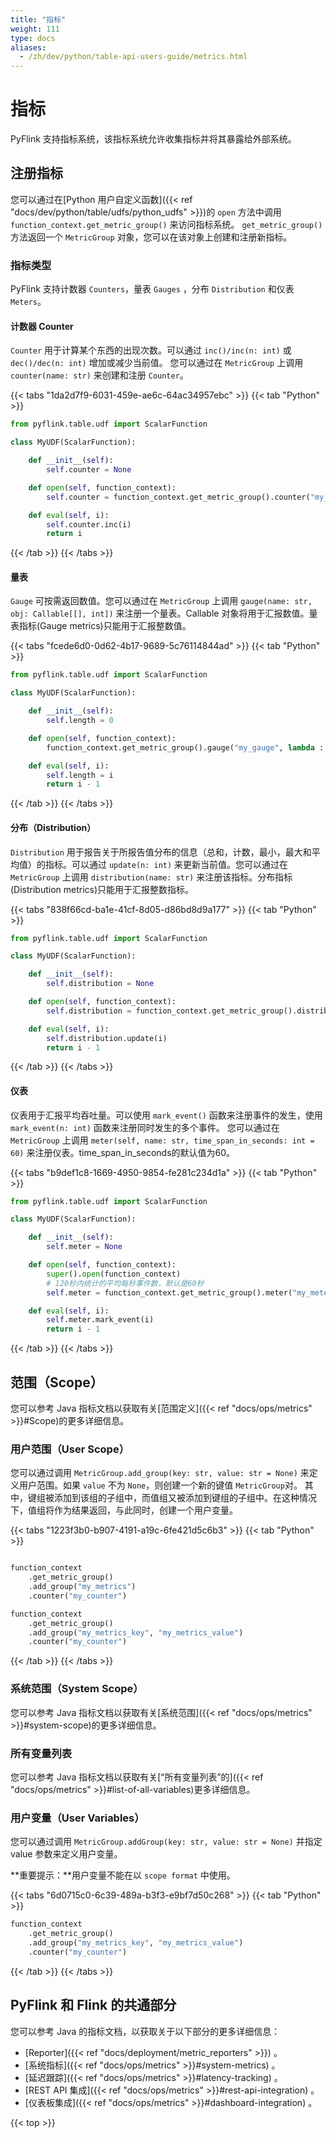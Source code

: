 ```yaml
---
title: "指标"
weight: 111
type: docs
aliases:
  - /zh/dev/python/table-api-users-guide/metrics.html
---
```

<!--
Licensed to the Apache Software Foundation (ASF) under one
or more contributor license agreements.  See the NOTICE file
distributed with this work for additional information
regarding copyright ownership.  The ASF licenses this file
to you under the Apache License, Version 2.0 (the
"License"); you may not use this file except in compliance
with the License.  You may obtain a copy of the License at

  http://www.apache.org/licenses/LICENSE-2.0

Unless required by applicable law or agreed to in writing,
software distributed under the License is distributed on an
"AS IS" BASIS, WITHOUT WARRANTIES OR CONDITIONS OF ANY
KIND, either express or implied.  See the License for the
specific language governing permissions and limitations
under the License.
-->

# 指标

PyFlink 支持指标系统，该指标系统允许收集指标并将其暴露给外部系统。

## 注册指标

您可以通过在[Python 用户自定义函数]({{< ref "docs/dev/python/table/udfs/python_udfs" >}})的 `open` 方法中调用 `function_context.get_metric_group()` 来访问指标系统。
`get_metric_group()` 方法返回一个 `MetricGroup` 对象，您可以在该对象上创建和注册新指标。

### 指标类型

PyFlink 支持计数器 `Counters`，量表 `Gauges` ，分布 `Distribution` 和仪表 `Meters`。

#### 计数器 Counter

`Counter` 用于计算某个东西的出现次数。可以通过 `inc()/inc(n: int)` 或 `dec()/dec(n: int)` 增加或减少当前值。
您可以通过在 `MetricGroup` 上调用 `counter(name: str)` 来创建和注册 `Counter`。

{{< tabs "1da2d7f9-6031-459e-ae6c-64ac34957ebc" >}}
{{< tab "Python" >}}
```python
from pyflink.table.udf import ScalarFunction

class MyUDF(ScalarFunction):

    def __init__(self):
        self.counter = None

    def open(self, function_context):
        self.counter = function_context.get_metric_group().counter("my_counter")

    def eval(self, i):
        self.counter.inc(i)
        return i

```
{{< /tab >}}
{{< /tabs >}}

#### 量表

`Gauge` 可按需返回数值。您可以通过在 `MetricGroup` 上调用 `gauge(name: str, obj: Callable[[], int])` 来注册一个量表。Callable 对象将用于汇报数值。量表指标(Gauge metrics)只能用于汇报整数值。

{{< tabs "fcede6d0-0d62-4b17-9689-5c76114844ad" >}}
{{< tab "Python" >}}
```python
from pyflink.table.udf import ScalarFunction

class MyUDF(ScalarFunction):

    def __init__(self):
        self.length = 0

    def open(self, function_context):
        function_context.get_metric_group().gauge("my_gauge", lambda : self.length)

    def eval(self, i):
        self.length = i
        return i - 1
```
{{< /tab >}}
{{< /tabs >}}

#### 分布（Distribution）

`Distribution` 用于报告关于所报告值分布的信息（总和，计数，最小，最大和平均值）的指标。可以通过 `update(n: int)` 来更新当前值。您可以通过在 `MetricGroup` 上调用 `distribution(name: str)` 来注册该指标。分布指标(Distribution metrics)只能用于汇报整数指标。

{{< tabs "838f66cd-ba1e-41cf-8d05-d86bd8d9a177" >}}
{{< tab "Python" >}}
```python
from pyflink.table.udf import ScalarFunction

class MyUDF(ScalarFunction):

    def __init__(self):
        self.distribution = None

    def open(self, function_context):
        self.distribution = function_context.get_metric_group().distribution("my_distribution")

    def eval(self, i):
        self.distribution.update(i)
        return i - 1
```
{{< /tab >}}
{{< /tabs >}}

#### 仪表

仪表用于汇报平均吞吐量。可以使用 `mark_event()` 函数来注册事件的发生，使用 `mark_event(n: int)` 函数来注册同时发生的多个事件。
您可以通过在 `MetricGroup` 上调用 `meter(self, name: str, time_span_in_seconds: int = 60)` 来注册仪表。time_span_in_seconds的默认值为60。

{{< tabs "b9def1c8-1669-4950-9854-fe281c234d1a" >}}
{{< tab "Python" >}}
```python
from pyflink.table.udf import ScalarFunction

class MyUDF(ScalarFunction):

    def __init__(self):
        self.meter = None

    def open(self, function_context):
        super().open(function_context)
        # 120秒内统计的平均每秒事件数，默认是60秒
        self.meter = function_context.get_metric_group().meter("my_meter", time_span_in_seconds=120)

    def eval(self, i):
        self.meter.mark_event(i)
        return i - 1
```
{{< /tab >}}
{{< /tabs >}}

## 范围（Scope）

您可以参考 Java 指标文档以获取有关[范围定义]({{< ref "docs/ops/metrics" >}}#Scope)的更多详细信息。

### 用户范围（User Scope）

您可以通过调用 `MetricGroup.add_group(key: str, value: str = None)` 来定义用户范围。如果 `value` 不为 `None`，则创建一个新的键值 `MetricGroup`对。
其中，键组被添加到该组的子组中，而值组又被添加到键组的子组中。在这种情况下，值组将作为结果返回，与此同时，创建一个用户变量。

{{< tabs "1223f3b0-b907-4191-a19c-6fe421d5c6b3" >}}
{{< tab "Python" >}}
```python

function_context
    .get_metric_group()
    .add_group("my_metrics")
    .counter("my_counter")

function_context
    .get_metric_group()
    .add_group("my_metrics_key", "my_metrics_value")
    .counter("my_counter")

```
{{< /tab >}}
{{< /tabs >}}

### 系统范围（System Scope）

您可以参考 Java 指标文档以获取有关[系统范围]({{< ref "docs/ops/metrics" >}}#system-scope)的更多详细信息。

### 所有变量列表

您可以参考 Java 指标文档以获取有关[“所有变量列表”的]({{< ref "docs/ops/metrics" >}}#list-of-all-variables)更多详细信息。

### 用户变量（User Variables）

您可以通过调用 `MetricGroup.addGroup(key: str, value: str = None)` 并指定 value 参数来定义用户变量。

**重要提示：**用户变量不能在以 `scope format` 中使用。

{{< tabs "6d0715c0-6c39-489a-b3f3-e9bf7d50c268" >}}
{{< tab "Python" >}}
```python
function_context
    .get_metric_group()
    .add_group("my_metrics_key", "my_metrics_value")
    .counter("my_counter")
```
{{< /tab >}}
{{< /tabs >}}

##  PyFlink 和 Flink 的共通部分

您可以参考 Java 的指标文档，以获取关于以下部分的更多详细信息：

*    [Reporter]({{< ref "docs/deployment/metric_reporters" >}}) 。
*    [系统指标]({{< ref "docs/ops/metrics" >}}#system-metrics) 。
*    [延迟跟踪]({{< ref "docs/ops/metrics" >}}#latency-tracking) 。
*    [REST API 集成]({{< ref "docs/ops/metrics" >}}#rest-api-integration) 。
*    [仪表板集成]({{< ref "docs/ops/metrics" >}}#dashboard-integration) 。


{{< top >}}
